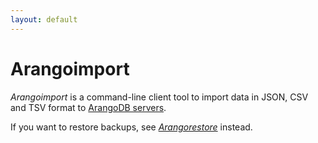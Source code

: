 ```yaml
---
layout: default
---
```

Arangoimport
============

_Arangoimport_ is a command-line client tool to import data in JSON, CSV and TSV
format to [ArangoDB servers](../Arangod/README.md).

If you want to restore backups, see [_Arangorestore_](../Arangorestore/README.md)
instead.
